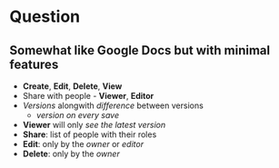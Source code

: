 # Question

## Somewhat like Google Docs but with minimal features

- **Create**, **Edit**, **Delete**, **View**
- Share with people - **Viewer**, **Editor**
- _Versions_ alongwith _difference_ between versions
  - _version on every save_
- **Viewer** will only _see the latest version_
- **Share**: list of people with their roles
- **Edit**: only by the _owner_ or _editor_
- **Delete**: only by the _owner_
